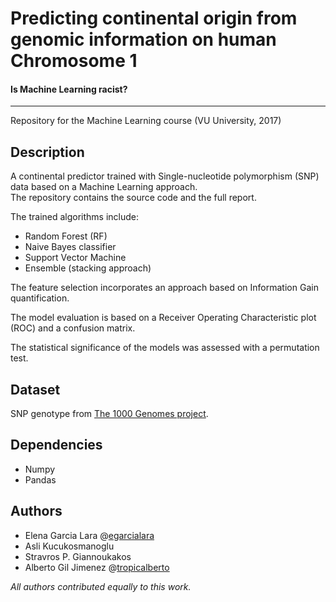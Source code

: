 #  Predicting continental origin from genomic information on human Chromosome 1 
#### Is Machine Learning racist?
-------------------------------------------------------------------------------
Repository for the Machine Learning course (VU University, 2017)

## Description
A continental predictor trained with Single-nucleotide polymorphism (SNP) data based on a Machine Learning approach.  
The repository contains the source code and the full report.

The trained algorithms include:
* Random Forest (RF)
* Naive Bayes classifier
* Support Vector Machine
* Ensemble (stacking approach)

The feature selection incorporates an approach based on Information Gain quantification.

The model evaluation is based on a Receiver Operating Characteristic plot (ROC) and a confusion matrix. 

The statistical significance of the models was assessed with a permutation test. 

## Dataset
SNP genotype from [The 1000 Genomes project](http://www.internationalgenome.org/). 

## Dependencies
* Numpy
* Pandas

## Authors
* Elena Garcia Lara @[egarcialara](https://github.com/egarcialara)
* Asli Kucukosmanoglu
* Stravros P. Giannoukakos
* Alberto Gil Jimenez @[tropicalberto](https://github.com/tropicalberto)

_All authors contributed equally to this work._
